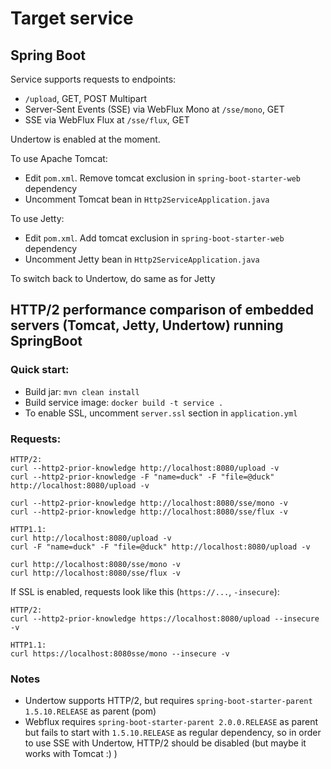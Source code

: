 # Target service
## Spring Boot

Service supports requests to endpoints:
- `/upload`, GET, POST Multipart
- Server-Sent Events (SSE) via WebFlux Mono at `/sse/mono`, GET
- SSE via WebFlux Flux at `/sse/flux`, GET

Undertow is enabled at the moment.

To use Apache Tomcat:
- Edit `pom.xml`. Remove tomcat exclusion in `spring-boot-starter-web` dependency
- Uncomment Tomcat bean in `Http2ServiceApplication.java`

To use Jetty:
- Edit `pom.xml`. Add tomcat exclusion in `spring-boot-starter-web` dependency
- Uncomment Jetty bean in `Http2ServiceApplication.java`

To switch back to Undertow, do same as for Jetty


## HTTP/2 performance comparison of embedded servers (Tomcat, Jetty, Undertow) running SpringBoot

### Quick start:

- Build jar: `mvn clean install`
- Build service image: `docker build -t service .`
- To enable SSL, uncomment `server.ssl` section in `application.yml`

### Requests:

```
HTTP/2:
curl --http2-prior-knowledge http://localhost:8080/upload -v
curl --http2-prior-knowledge -F "name=duck" -F "file=@duck" http://localhost:8080/upload -v

curl --http2-prior-knowledge http://localhost:8080/sse/mono -v
curl --http2-prior-knowledge http://localhost:8080/sse/flux -v

HTTP1.1:
curl http://localhost:8080/upload -v
curl -F "name=duck" -F "file=@duck" http://localhost:8080/upload -v

curl http://localhost:8080/sse/mono -v
curl http://localhost:8080/sse/flux -v
```

If SSL is enabled, requests look like this (`https://...`, `-insecure`):
```
HTTP/2:
curl --http2-prior-knowledge https://localhost:8080/upload --insecure -v

HTTP1.1:
curl https://localhost:8080sse/mono --insecure -v
```

### Notes
- Undertow supports HTTP/2, but requires `spring-boot-starter-parent 1.5.10.RELEASE` as parent (pom)
- Webflux requires `spring-boot-starter-parent 2.0.0.RELEASE` as parent but fails to start with `1.5.10.RELEASE` as regular dependency,
so in order to use SSE with Undertow, HTTP/2 should be disabled (but maybe it works with Tomcat :) )
